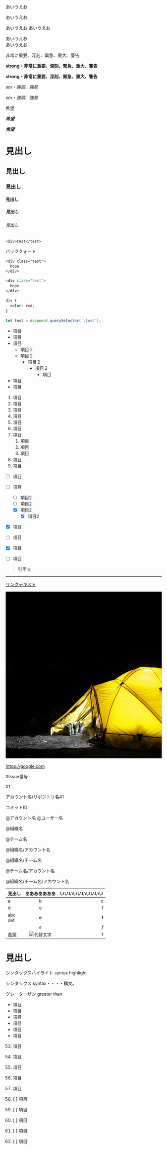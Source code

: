 あいうえお

あいうえお



あいうえお
あいうえお

あいうえお  
あいうえお



非常に重要、深刻、緊急、重大、警告

**strong・非常に重要、深刻、緊急、重大、警告**

__strong・非常に重要、深刻、緊急、重大、警告__



*em・強調、強勢*

_em・強調、強勢_



希望

***希望***

___希望___



# 見出し
## 見出し
### 見出し
#### 見出し
##### 見出し
###### 見出し



`<div>test</test>`

バッククォート


    <div class="test">
      hope
    </div>



```HTMl
<div class="test">
  hope
</div>
```


```CsS
div {
  color: red;
}
```



```JavaScrIpt
let test = document.querySelector('.test');
```


- 項目
- 項目
- 項目
  - 項目２
  - 項目２
    - 項目２
      - 項目２
        - 項目
- 項目
- 項目



1. 項目
1. 項目
1. 項目
1. 項目
1. 項目
67898980. 項目
1. 項目
    1. 項目
    56. 項目
    1. 項目
1. 項目
1. 項目



- [ ] 項目
- [ ] 項目
  - [ ] 項目2
  - [ ] 項目2
  - [x] 項目2
    - [x] 項目2
- [x] 項目
- [ ] 項目
- [x] 項目
- [ ] 項目



> 引用文



---



[リンクテキスト](https://google.com)



![代替文字・代替テキスト](src/images/tent.jpg)



https://google.com



#Issue番号

#1

アカウント名/リポジトリ名#1


コミットID




@アカウント名
@ユーザー名

@組織名

@チーム名

@組織名/アカウント名

@組織名/チーム名

@チーム名/アカウント名

@組織名/チーム名/アカウント名



|見出し|あああああああ|いいいいいいいいいい|
|:-|:-:|-:|
|a|b|c|
|d|e|f|g|h|
|abc<br>def|**e**|__f__|
||*e*|_f_|
|[希望](http://google.com)|![代替文字](dist/images/tent.jpg)|f|



<h1>見出し</h1>


シンタックスハイライト
syntax highlight

シンタックス
syntax・・・・構文。


グレーターザン
greater than



* 項目
* 項目
* 項目
* 項目
* 項目
* 項目



53. 項目
53. 項目
53. 項目
53. 項目
53. 項目


1. [ ] 項目
1. [ ] 項目
1. [ ] 項目
1. [ ] 項目
1. [ ] 項目
